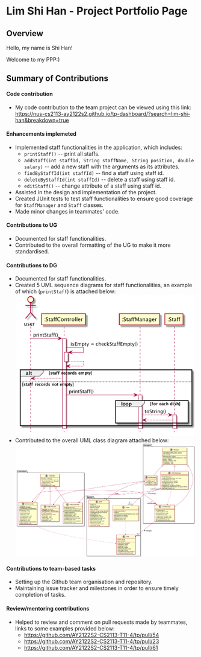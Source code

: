 # Lim Shi Han - Project Portfolio Page

## Overview

Hello, my name is Shi Han!

Welcome to my PPP:)

## Summary of Contributions

#### Code contribution
  - My code contribution to the team project can be viewed using this link: https://nus-cs2113-ay2122s2.github.io/tp-dashboard/?search=lim-shi-han&breakdown=true
#### Enhancements implemeted
  - Implemented staff functionalities in the application, which includes:
    - `printStaff()` -- print all staffs.
    - `addStaff(int staffId, String staffName, String position, double salary)` -- add a new staff with the arguments as its attributes.
    - `findByStaffId(int staffId)` -- find a staff using staff id.
    - `deleteByStaffId(int staffId)` -- delete a staff using staff id.
    - `editStaff()` -- change attribute of a staff using staff id.
  - Assisted in the design and implementation of the project.
  - Created JUnit tests to test staff functionalities to ensure good coverage for `StaffManager` and `Staff` classes.
  - Made minor changes in teammates' code.
#### Contributions to UG
  - Documented for staff functionalities.
  - Contributed to the overall formatting of the UG to make it more standardised.
#### Contributions to DG
  - Documented for staff functionalities.
  - Created 5 UML sequence diagrams for staff functionalities, an example of which (`printStaff`) is attached below:
    ![](../diagrams/sqeuence/StaffManager_printStaff.png)
  - Contributed to the overall UML class diagram attached below:
    ![](../diagrams/class/all.png)
#### Contributions to team-based tasks
  - Setting up the Github team organisation and repository.
  - Maintaining issue tracker and milestones in order to ensure timely completion of tasks.
#### Review/mentoring contributions
  - Helped to review and comment on pull requests made by teammates, links to some examples provided below:
    - https://github.com/AY2122S2-CS2113-T11-4/tp/pull/54
    - https://github.com/AY2122S2-CS2113-T11-4/tp/pull/23
    - https://github.com/AY2122S2-CS2113-T11-4/tp/pull/61
